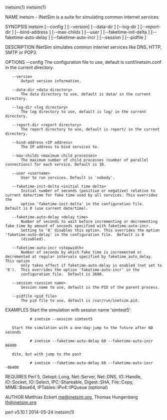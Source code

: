 inetsim(1)                                                                                                                              inetsim(1)

NAME
       inetsim - INetSim is a suite for simulating common internet services

SYNOPSIS
       inetsim [--config <configuration file>] [--version] [--data-dir <data directory>] [--log-dir <log directory>] [--report-dir <report
       directory>] [--bind-address <ip address>] [--max-childs <maximum child processes>] [--user <user name>] [--faketime-init-delta <initial
       time delta>] [--faketime-auto-delay <delay time>] [--faketime-auto-incr <stepwidth>] [--session <session name>] [--pidfile <pid file>]

DESCRIPTION
       INetSim simulates common internet services like DNS, HTTP, SMTP or POP3.

OPTIONS
       --config <configuration file>
           The configuration file to use, default is conf/inetsim.conf in the current directory.

       --version
           Output version information.

       --data-dir <data directory>
           The data directory to use, default is data/ in the current directory.

       --log-dir <log directory>
           The log directory to use, default is log/ in the current directory.

       --report-dir <report directory>
           The report directory to use, default is report/ in the current directory.

       --bind-address <IP address>
           The IP address to bind services to.

       --max-childs <maximum child processes>
           The maximum number of child processes (number of parallel connections) for each service. Default is 10.

       --user <username>
           User to run services. Default is 'nobody'.

       --faketime-init-delta <initial time delta>
           Initial number of seconds (positive or negative) relative to current date/time for fake time used by all services. This overrides the
           option 'faketime-init-delta' in the configuration file.  Default is 0 (use current date/time).

       --faketime-auto-delay <delay time>
           Number of seconds to wait before incrementing or decrementing fake time by amount of seconds specified with faketime-auto-incr.
           Setting to '0' disables this option. This overrides the option 'faketime-auto-delay' in the configuration file.  Default is 0
           (disabled).

       --faketime-auto-incr <stepwidth>
           Number of seconds by which fake time is incremented or decremented at regular intervals specified by faketime_auto_delay. This option
           only takes effect if faketime-auto-delay is enabled (not set to '0').  This overrides the option 'faketime-auto-incr' in the
           configuration file.  Default is 3600.

       --session <session name>
           Session name to use, default is the PID of the parent process.

       --pidfile <pid file>
           The pid file to use, default is /var/run/inetsim.pid.

EXAMPLES
       Start the simulation with session name 'simtest5'

               # inetsim --session simtest5

       Start the simulation with a one-day-jump to the future after 60 seconds

               # inetsim --faketime-auto-delay 60 --faketime-auto-incr 86400

       dito, but with jump to the past

               # inetsim --faketime-auto-delay 60 --faketime-auto-incr -86400

REQUIRES
       Perl 5, Getopt::Long, Net::Server, Net::DNS, IO::Handle, IO::Socket, IO::Select, IPC::Shareable, Digest::SHA, File::Copy, MIME::Base64,
       IPTables::IPv4::IPQueue (optional)

AUTHOR
       Matthias Eckert <me@inetsim.org>, Thomas Hungenberg <th@inetsim.org>

perl v5.10.1                                                        2014-05-24                                                          inetsim(1)
